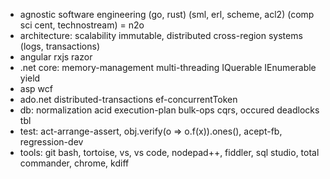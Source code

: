 * agnostic software engineering (go, rust) (sml, erl, scheme, acl2) (comp sci cent, technostream) = n2o
* architecture: scalability immutable, distributed cross-region systems (logs, transactions)
* angular rxjs razor
* .net core: memory-management multi-threading IQuerable IEnumerable yield
* asp wcf
* ado.net distributed-transactions ef-concurrentToken
* db: normalization acid execution-plan bulk-ops cqrs, occured deadlocks tbl
* test: act-arrange-assert, obj.verify(o => o.f(x)).ones(), acept-fb, regression-dev
* tools: git bash, tortoise, vs, vs code, nodepad++, fiddler, sql studio, total commander, chrome, kdiff
